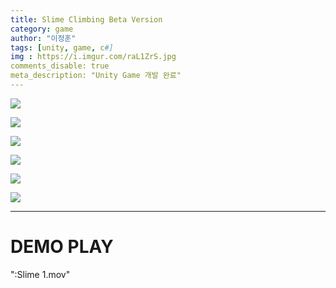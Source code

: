 ```yaml
---
title: Slime Climbing Beta Version 
category: game
author: "이정훈"
tags: [unity, game, c#]
img : https://i.imgur.com/raL1ZrS.jpg
comments_disable: true
meta_description: "Unity Game 개발 완료"
---
```


![](https://i.imgur.com/raL1ZrS.jpg)


![](https://i.imgur.com/eqfQpcU.jpg)

![](https://i.imgur.com/F0EWOql.jpg)

![](https://i.imgur.com/UlzcMlp.jpg)

![](https://i.imgur.com/7hIzDh4.jpg)

![](https://i.imgur.com/12T0I7s.jpg)

***

# DEMO PLAY

":Slime 1.mov"